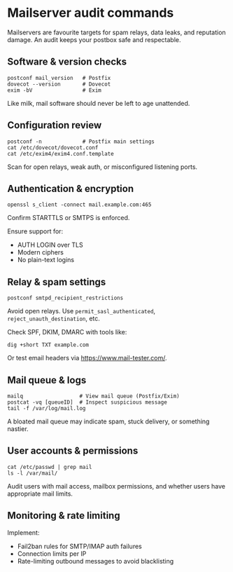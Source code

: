 # Mailserver audit commands

Mailservers are favourite targets for spam relays, data leaks, and reputation damage. An audit keeps your postbox safe and respectable.

## Software & version checks

```
postconf mail_version   # Postfix
dovecot --version       # Dovecot
exim -bV                # Exim
```

Like milk, mail software should never be left to age unattended.

## Configuration review

```
postconf -n             # Postfix main settings
cat /etc/dovecot/dovecot.conf
cat /etc/exim4/exim4.conf.template
```

Scan for open relays, weak auth, or misconfigured listening ports.

## Authentication & encryption

```
openssl s_client -connect mail.example.com:465
```

Confirm STARTTLS or SMTPS is enforced.

Ensure support for:

* AUTH LOGIN over TLS
* Modern ciphers
* No plain-text logins

## Relay & spam settings

```
postconf smtpd_recipient_restrictions
```

Avoid open relays. Use `permit_sasl_authenticated`, `reject_unauth_destination`, etc.

Check SPF, DKIM, DMARC with tools like:

```
dig +short TXT example.com
```

Or test email headers via https://www.mail-tester.com/.

## Mail queue & logs

```
mailq                  # View mail queue (Postfix/Exim)
postcat -vq [queueID]  # Inspect suspicious message
tail -f /var/log/mail.log
```

A bloated mail queue may indicate spam, stuck delivery, or something nastier.

## User accounts & permissions

```
cat /etc/passwd | grep mail
ls -l /var/mail/
```

Audit users with mail access, mailbox permissions, and whether users have appropriate mail limits.

## Monitoring & rate limiting

Implement:

* Fail2ban rules for SMTP/IMAP auth failures
* Connection limits per IP
* Rate-limiting outbound messages to avoid blacklisting
